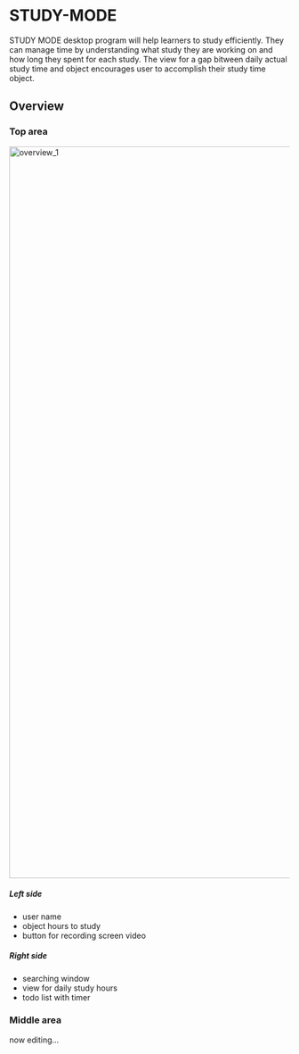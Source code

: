 # STUDY-MODE
STUDY MODE desktop program will help learners to study efficiently. They can manage time by understanding what study they are working on and how long they spent for each study. The view for a gap bitween daily actual study time and object encourages user to accomplish their study time object.

Overview
---
### Top area
<img width="1312" alt="overview_1" src="https://user-images.githubusercontent.com/30137645/36080883-24e147d6-0f4c-11e8-9453-aeee96f884ed.png">

##### Left side
- user name
- object hours to study
- button for recording screen video
##### Right side
- searching window
- view for daily study hours
- todo list with timer

### Middle area

now editing...
